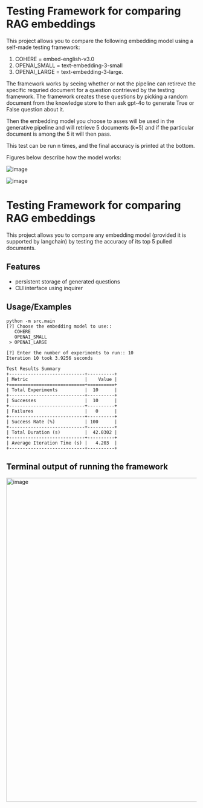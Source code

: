 
# Testing Framework for comparing RAG embeddings

This project allows you to compare the following embedding model using a self-made testing framework: 
1. COHERE = embed-english-v3.0
2. OPENAI_SMALL = text-embedding-3-small
3. OPENAI_LARGE = text-embedding-3-large. 

The framework works by seeing whether or not the pipeline can retireve the specific requried document for a question contrieved by the testing framework. The framework creates these questions by picking a random document from the knowledge store to then ask gpt-4o to generate True or False question about it. 

Then the embedding model you choose to asses will be used in the generative pipeline and will retrieve 5 documents (k=5) and if the particular document is among the 5 it will then pass.   

This test can be run n times, and the final accuracy is printed at the bottom. 

Figures below describe how the model works: 

![image](https://github.com/user-attachments/assets/a68a09a9-30e9-492c-b1f5-ed1a716ef771)


![image](https://github.com/user-attachments/assets/8abf04ea-d729-4219-b688-0ab48088b16a)

# Testing Framework for comparing RAG embeddings

This project allows you to compare any embedding model (provided it is supported by langchain) by testing the accuracy of its top 5 pulled documents. 




## Features

- persistent storage of generated questions
- CLI interface using inquirer


## Usage/Examples

```terminal
python -m src.main
[?] Choose the embedding model to use:: 
   COHERE
   OPENAI_SMALL
 > OPENAI_LARGE

[?] Enter the number of experiments to run:: 10
Iteration 10 took 3.9256 seconds

Test Results Summary
+----------------------------+----------+
| Metric                     |    Value |
+============================+==========+
| Total Experiments          |  10      |
+----------------------------+----------+
| Successes                  |  10      |
+----------------------------+----------+
| Failures                   |   0      |
+----------------------------+----------+
| Success Rate (%)           | 100      |
+----------------------------+----------+
| Total Duration (s)         |  42.0302 |
+----------------------------+----------+
| Average Iteration Time (s) |   4.203  |
+----------------------------+----------+

```

## Terminal output of running the framework
<img width="856" alt="image" src="https://github.com/user-attachments/assets/f6e008ee-8694-492e-b855-fa9f3a7b0262">


